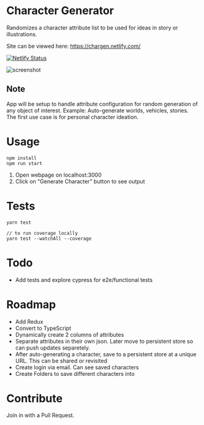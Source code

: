 
# Character Generator

Randomizes a character attribute list to be used for ideas in story or illustrations.

Site can be viewed here: https://chargen.netlify.com/

[![Netlify Status](https://api.netlify.com/api/v1/badges/238cac10-cac7-4a54-bd15-91f093b280af/deploy-status)](https://app.netlify.com/sites/chargen/deploys)

![screenshot](https://content.screencast.com/users/Ryan.Regalado/folders/Default/media/559aff0a-f66e-47b1-92c1-558eb01fe46c/IMG_1283.PNG)

## Note
App will be setup to handle attribute configuration for random generation of any object of interest. Example: Auto-generate worlds, vehicles, stories. The first use case is for personal character ideation.

# Usage

```
npm install
npm run start
```

1. Open webpage on localhost:3000
2. Click on "Generate Character" button to see output

# Tests

```
yarn test

// to run coverage locally
yarn test --watchAll --coverage
```

# Todo

* Add tests and explore cypress for e2e/functional tests

# Roadmap

* Add Redux
* Convert to TypeScript
* Dynamically create 2 columns of attributes
* Separate attributes in their own json. Later move to persistent store so can push updates separetely.
* After auto-generating a character, save to a persistent store at a unique URL. This can be shared or revisited
* Create login via email. Can see saved characters
* Create Folders to save different characters into

# Contribute

Join in with a Pull Request.

